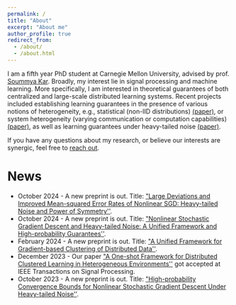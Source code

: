 ```yaml
---
permalink: /
title: "About"
excerpt: "About me"
author_profile: true
redirect_from: 
  - /about/
  - /about.html
---
```


I am a fifth year PhD student at Carnegie Mellon University, advised by prof. [Soummya Kar](https://users.ece.cmu.edu/~soummyak/index.html). Broadly, my interest lie in signal processing and machine learning. More specifically, I am interested in theoretical guarantees of both centralized and large-scale distributed learning systems. Recent projects included establishing learning guarantees in the presence of various notions of heterogeneity, e.g., statistical (non-IID distributions) [(paper)](https://arxiv.org/abs/2209.10866), or system heterogeneity (varying communication or computation capabilities) [(paper)](https://eurasip.org/Proceedings/Eusipco/Eusipco2023/pdfs/0000875.pdf), as well as learning guarantees under heavy-tailed noise [(paper)](https://arxiv.org/abs/2310.18784).
 
If you have any questions about my research, or believe our interests are synergic, feel free to [reach out](mailto:aarmacki@andrew.cmu.edu).

News
====
* October 2024 - A new preprint is out. Title: ["Large Deviations and Improved Mean-squared Error Rates of Nonlinear SGD: Heavy-tailed Noise and Power of Symmetry''](https://arxiv.org/abs/2410.15637).
* October 2024 - A new preprint is out. Title: ["Nonlinear Stochastic Gradient Descent and Heavy-tailed Noise: A Unified Framework and High-probability Guarantees''](https://arxiv.org/abs/2410.13954).
* February 2024 - A new preprint is out. Title: ["A Unified Framework for Gradient-based Clustering of Distributed Data''](https://arxiv.org/abs/2402.01302).
* December 2023 - Our paper ["A One-shot Framework for Distributed Clustered Learning in Heterogeneous Environments''](https://arxiv.org/abs/2209.10866) got accepted at IEEE Transactions on Signal Processing.
* October 2023 - A new preprint is out. Title: ["High-probability Convergence Bounds for Nonlinear Stochastic Gradient Descent Under Heavy-tailed Noise''](https://arxiv.org/abs/2310.18784).